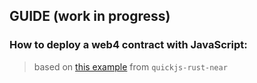 ## GUIDE (work in progress)
### How to deploy a web4 contract with JavaScript:

> based on [this example](https://github.com/petersalomonsen/quickjs-rust-near/tree/main/examples/aiproxy) from `quickjs-rust-near`
